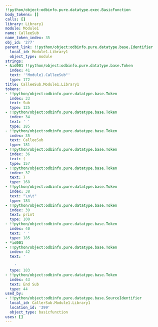 ```yaml
---
!!python/object:odbinfo.pure.datatype.exec.BasicFunction
body_tokens: []
calls: []
library: Library1
module: Module1
name: CalleeSub
name_token_index: 35
obj_id: '277'
parent_link: !!python/object:odbinfo.pure.datatype.base.Identifier
  local_id: Module1.Library1
  object_type: module
strings:
- &id001 !!python/object:odbinfo.pure.datatype.base.Token
  index: 41
  text: '"Module1.CalleeSub"'
  type: 172
title: CalleeSub.Module1.Library1
tokens:
- !!python/object:odbinfo.pure.datatype.base.Token
  index: 33
  text: Sub
  type: 125
- !!python/object:odbinfo.pure.datatype.base.Token
  index: 34
  text: ' '
  type: 185
- !!python/object:odbinfo.pure.datatype.base.Token
  index: 35
  text: CalleeSub
  type: 181
- !!python/object:odbinfo.pure.datatype.base.Token
  index: 36
  text: (
  type: 157
- !!python/object:odbinfo.pure.datatype.base.Token
  index: 37
  text: )
  type: 168
- !!python/object:odbinfo.pure.datatype.base.Token
  index: 38
  text: "\n\t"
  type: 183
- !!python/object:odbinfo.pure.datatype.base.Token
  index: 39
  text: print
  type: 100
- !!python/object:odbinfo.pure.datatype.base.Token
  index: 40
  text: ' '
  type: 185
- *id001
- !!python/object:odbinfo.pure.datatype.base.Token
  index: 42
  text: '

    '
  type: 183
- !!python/object:odbinfo.pure.datatype.base.Token
  index: 43
  text: End Sub
  type: 44
used_by:
- !!python/object:odbinfo.pure.datatype.base.SourceIdentifier
  local_id: CallerSub.Module1.Library1
  location_id: '399'
  object_type: basicfunction
uses: []
---
```

